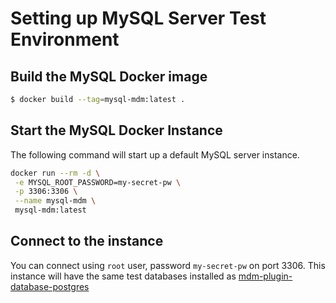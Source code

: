 # Setting up MySQL Server  Test Environment

## Build the MySQL Docker image

```bash
$ docker build --tag=mysql-mdm:latest .
```

## Start the MySQL Docker Instance

The following command will start up a default MySQL server instance.

```bash
docker run --rm -d \
 -e MYSQL_ROOT_PASSWORD=my-secret-pw \
 -p 3306:3306 \
 --name mysql-mdm \
 mysql-mdm:latest
```

## Connect to the instance

You can connect using `root` user, password `my-secret-pw` on port 3306.
This instance will have the same test databases installed as 
[mdm-plugin-database-postgres](https://github.com/MauroDataMapper-Plugins/mdm-plugin-database-postgresql)
